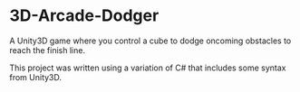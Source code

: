 # 3D-Arcade-Dodger
A Unity3D game where you control a cube to dodge oncoming obstacles to reach the finish line.

This project was written using a variation of C# that includes some syntax from Unity3D. 
